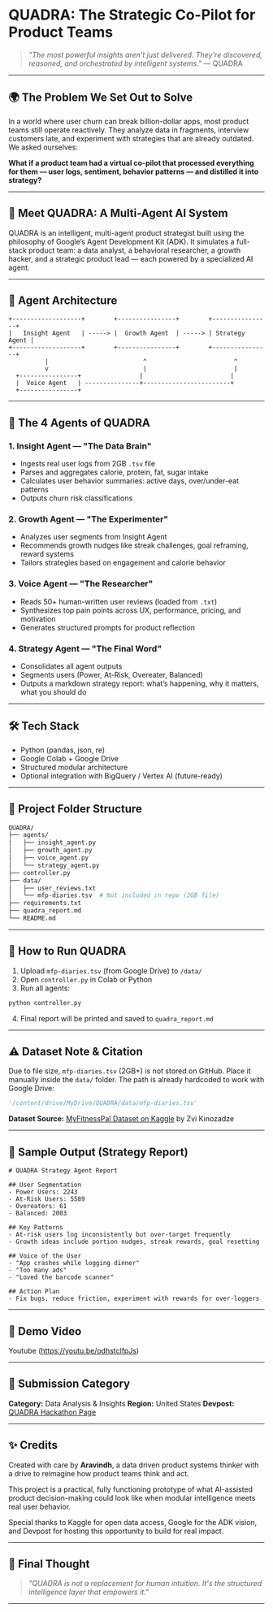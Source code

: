 # QUADRA: The Strategic Co-Pilot for Product Teams

> *"The most powerful insights aren't just delivered. They're discovered, reasoned, and orchestrated by intelligent systems."*  — QUADRA

---

## 🌍 The Problem We Set Out to Solve

In a world where user churn can break billion-dollar apps, most product teams still operate reactively. They analyze data in fragments, interview customers late, and experiment with strategies that are already outdated. We asked ourselves:

**What if a product team had a virtual co-pilot that processed everything for them — user logs, sentiment, behavior patterns — and distilled it into strategy?**

---

## 🧠 Meet QUADRA: A Multi-Agent AI System

QUADRA is an intelligent, multi-agent product strategist built using the philosophy of Google’s Agent Development Kit (ADK). It simulates a full-stack product team: a data analyst, a behavioral researcher, a growth hacker, and a strategic product lead — each powered by a specialized AI agent.

---

## 🧹 Agent Architecture

```plaintext
+-------------------+        +----------------+        +----------------+
|   Insight Agent   | -----> |  Growth Agent  | -----> | Strategy Agent |
+-------------------+        +----------------+        +----------------+
          |                          ^                        ^
          v                          |                        |
  +----------------+                |                        |
  |  Voice Agent   | ---------------+------------------------+
  +----------------+
```

---

## 🧹 The 4 Agents of QUADRA

### 1. **Insight Agent** — "The Data Brain"

* Ingests real user logs from 2GB `.tsv` file
* Parses and aggregates calorie, protein, fat, sugar intake
* Calculates user behavior summaries: active days, over/under-eat patterns
* Outputs churn risk classifications

### 2. **Growth Agent** — "The Experimenter"

* Analyzes user segments from Insight Agent
* Recommends growth nudges like streak challenges, goal reframing, reward systems
* Tailors strategies based on engagement and calorie behavior

### 3. **Voice Agent** — "The Researcher"

* Reads 50+ human-written user reviews (loaded from `.txt`)
* Synthesizes top pain points across UX, performance, pricing, and motivation
* Generates structured prompts for product reflection

### 4. **Strategy Agent** — "The Final Word"

* Consolidates all agent outputs
* Segments users (Power, At-Risk, Overeater, Balanced)
* Outputs a markdown strategy report: what’s happening, why it matters, what you should do

---

## 🛠 Tech Stack

* Python (pandas, json, re)
* Google Colab + Google Drive
* Structured modular architecture
* Optional integration with BigQuery / Vertex AI (future-ready)

---

## 📁 Project Folder Structure

```bash
QUADRA/
├── agents/
│   ├── insight_agent.py
│   ├── growth_agent.py
│   ├── voice_agent.py
│   └── strategy_agent.py
├── controller.py
├── data/
│   ├── user_reviews.txt
│   └── mfp-diaries.tsv  # Not included in repo (2GB file)
├── requirements.txt
├── quadra_report.md
└── README.md
```

---

## 🚀 How to Run QUADRA

1. Upload `mfp-diaries.tsv` (from Google Drive) to `/data/`
2. Open `controller.py` in Colab or Python
3. Run all agents:

```bash
python controller.py
```

4. Final report will be printed and saved to `quadra_report.md`

---

## ⚠️ Dataset Note & Citation

Due to file size, `mfp-diaries.tsv` (2GB+) is not stored on GitHub. Place it manually inside the `data/` folder. The path is already hardcoded to work with Google Drive:

```python
'/content/drive/MyDrive/QUADRA/data/mfp-diaries.tsv'
```

**Dataset Source:** [MyFitnessPal Dataset on Kaggle](https://www.kaggle.com/datasets/zvikinozadze/myfitnesspal-dataset) by Zvi Kinozadze

---

## 📄 Sample Output (Strategy Report)

```
# QUADRA Strategy Agent Report

## User Segmentation
- Power Users: 2243
- At-Risk Users: 5589
- Overeaters: 61
- Balanced: 2003

## Key Patterns
- At-risk users log inconsistently but over-target frequently
- Growth ideas include portion nudges, streak rewards, goal resetting

## Voice of the User
- "App crashes while logging dinner"
- "Too many ads"
- "Loved the barcode scanner"

## Action Plan
- Fix bugs, reduce friction, experiment with rewards for over-loggers
```

---

## 🎥 Demo Video

Youtube (https://youtu.be/odhstclfpJs)

---

## 🏁 Submission Category

**Category:** Data Analysis & Insights
**Region:** United States
**Devpost:** [QUADRA Hackathon Page](https://googlecloudmultiagents.devpost.com/)

---

## ✨ Credits

Created with care by **Aravindh**, a data driven product systems thinker with a drive to reimagine how product teams think and act.

This project is a practical, fully functioning prototype of what AI-assisted product decision-making could look like when modular intelligence meets real user behavior.

Special thanks to Kaggle for open data access, Google for the ADK vision, and Devpost for hosting this opportunity to build for real impact.

---

## 💬 Final Thought

> *"QUADRA is not a replacement for human intuition. It's the structured intelligence layer that empowers it."*

---
